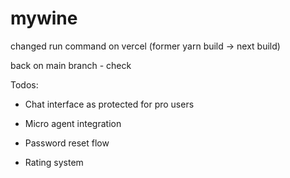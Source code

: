 # mywine

changed run command on vercel (former yarn build -> next build)

back on main branch - check

Todos: 

- Chat interface as protected for pro users
- Micro agent integration

- Password reset flow

- Rating system
